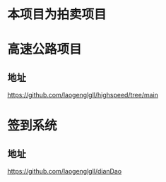 # 本项目为拍卖项目




# 高速公路项目
## 地址
https://github.com/laogenglgll/highspeed/tree/main

# 签到系统
## 地址
https://github.com/laogenglgll/dianDao

